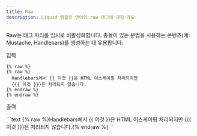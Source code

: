 ```yaml
---
title: Raw
description: Liquid 템플릿 언어의 raw 태그에 대한 개요
---
```


Raw는 태그 처리를 임시로 비활성화합니다. 충돌이 있는 문법을 사용하는 콘텐츠(예: Mustache, Handlebars)를 생성하는 데 유용합니다.

<p class="code-label">입력</p>
<pre class="highlight">
<code>{% raw %}
&#123;&#37; raw &#37;&#125;
  Handlebars에서 {{ 이것 }}은 HTML 이스케이핑 처리되지만 
  {{{ 이것 }}}은 처리되지 않습니다.
&#123;&#37; endraw &#37;&#125;
{% endraw %}</code>
</pre>

<p class="code-label">출력</p>
```text
{% raw %}Handlebars에서 {{ 이것 }}은 HTML 이스케이핑 처리되지만 {{{ 이것 }}}은 처리되지 않습니다.{% endraw %}
```
